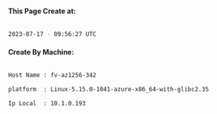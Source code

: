 
   
#### This Page Create at:

```bash

2023-07-17 - 09:56:27 UTC

```

#### Create By Machine:

```bash

Host Name : fv-az1256-342

platform  : Linux-5.15.0-1041-azure-x86_64-with-glibc2.35

Ip Local  : 10.1.0.193

```

